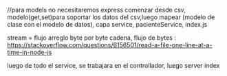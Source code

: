 //para models no necesitaremos express
comenzar desde csv, modelo(get,set)para soportar los datos del csv,luego mapear (modelo de clase con el modelo de datos), capa service, pacienteService, index.js

stream = flujo arreglo byte por byte cadena, flujo de bytes : https://stackoverflow.com/questions/6156501/read-a-file-one-line-at-a-time-in-node-js

luego de todo el service, se trabajara en el controllador, luego server index